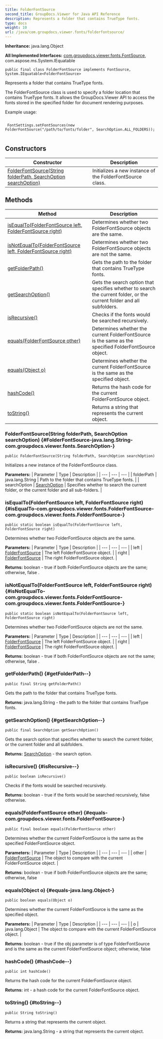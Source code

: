 ```yaml
---
title: FolderFontSource
second_title: GroupDocs.Viewer for Java API Reference
description: Represents a folder that contains TrueType fonts.
type: docs
weight: 10
url: /java/com.groupdocs.viewer.fonts/folderfontsource/
---
```

**Inheritance:**
java.lang.Object

**All Implemented Interfaces:**
[com.groupdocs.viewer.fonts.FontSource](../../com.groupdocs.viewer.fonts/fontsource), com.aspose.ms.System.IEquatable
```
public final class FolderFontSource implements FontSource, System.IEquatable<FolderFontSource>
```

Represents a folder that contains TrueType fonts.

The FolderFontSource class is used to specify a folder location that contains TrueType fonts. It allows the GroupDocs.Viewer API to access the fonts stored in the specified folder for document rendering purposes.

Example usage:

```

 FontSettings.setFontSources(new FolderFontSource("/path/to/fonts/folder", SearchOption.ALL_FOLDERS));
 
```
## Constructors

| Constructor | Description |
| --- | --- |
| [FolderFontSource(String folderPath, SearchOption searchOption)](#FolderFontSource-java.lang.String-com.groupdocs.viewer.fonts.SearchOption-) | Initializes a new instance of the  FolderFontSource  class. |
## Methods

| Method | Description |
| --- | --- |
| [isEqualTo(FolderFontSource left, FolderFontSource right)](#isEqualTo-com.groupdocs.viewer.fonts.FolderFontSource-com.groupdocs.viewer.fonts.FolderFontSource-) | Determines whether two  FolderFontSource  objects are the same. |
| [isNotEqualTo(FolderFontSource left, FolderFontSource right)](#isNotEqualTo-com.groupdocs.viewer.fonts.FolderFontSource-com.groupdocs.viewer.fonts.FolderFontSource-) | Determines whether two  FolderFontSource  objects are not the same. |
| [getFolderPath()](#getFolderPath--) | Gets the path to the folder that contains TrueType fonts. |
| [getSearchOption()](#getSearchOption--) | Gets the search option that specifies whether to search the current folder, or the current folder and all subfolders. |
| [isRecursive()](#isRecursive--) | Checks if the fonts would be searched recursively. |
| [equals(FolderFontSource other)](#equals-com.groupdocs.viewer.fonts.FolderFontSource-) | Determines whether the current  FolderFontSource  is the same as the specified  FolderFontSource  object. |
| [equals(Object o)](#equals-java.lang.Object-) | Determines whether the current  FolderFontSource  is the same as the specified object. |
| [hashCode()](#hashCode--) | Returns the hash code for the current  FolderFontSource  object. |
| [toString()](#toString--) | Returns a string that represents the current object. |
### FolderFontSource(String folderPath, SearchOption searchOption) {#FolderFontSource-java.lang.String-com.groupdocs.viewer.fonts.SearchOption-}
```
public FolderFontSource(String folderPath, SearchOption searchOption)
```


Initializes a new instance of the  FolderFontSource  class.

**Parameters:**
| Parameter | Type | Description |
| --- | --- | --- |
| folderPath | java.lang.String | Path to the folder that contains TrueType fonts. |
| searchOption | [SearchOption](../../com.groupdocs.viewer.fonts/searchoption) | Specifies whether to search the current folder, or the current folder and all sub-folders. |

### isEqualTo(FolderFontSource left, FolderFontSource right) {#isEqualTo-com.groupdocs.viewer.fonts.FolderFontSource-com.groupdocs.viewer.fonts.FolderFontSource-}
```
public static boolean isEqualTo(FolderFontSource left, FolderFontSource right)
```


Determines whether two  FolderFontSource  objects are the same.

**Parameters:**
| Parameter | Type | Description |
| --- | --- | --- |
| left | [FolderFontSource](../../com.groupdocs.viewer.fonts/folderfontsource) | The left  FolderFontSource  object. |
| right | [FolderFontSource](../../com.groupdocs.viewer.fonts/folderfontsource) | The right  FolderFontSource  object. |

**Returns:**
boolean -  true  if both  FolderFontSource  objects are the same; otherwise,  false .
### isNotEqualTo(FolderFontSource left, FolderFontSource right) {#isNotEqualTo-com.groupdocs.viewer.fonts.FolderFontSource-com.groupdocs.viewer.fonts.FolderFontSource-}
```
public static boolean isNotEqualTo(FolderFontSource left, FolderFontSource right)
```


Determines whether two  FolderFontSource  objects are not the same.

**Parameters:**
| Parameter | Type | Description |
| --- | --- | --- |
| left | [FolderFontSource](../../com.groupdocs.viewer.fonts/folderfontsource) | The left  FolderFontSource  object. |
| right | [FolderFontSource](../../com.groupdocs.viewer.fonts/folderfontsource) | The right  FolderFontSource  object. |

**Returns:**
boolean -  true  if both  FolderFontSource  objects are not the same; otherwise,  false .
### getFolderPath() {#getFolderPath--}
```
public final String getFolderPath()
```


Gets the path to the folder that contains TrueType fonts.

**Returns:**
java.lang.String - the path to the folder that contains TrueType fonts.
### getSearchOption() {#getSearchOption--}
```
public final SearchOption getSearchOption()
```


Gets the search option that specifies whether to search the current folder, or the current folder and all subfolders.

**Returns:**
[SearchOption](../../com.groupdocs.viewer.fonts/searchoption) - the search option.
### isRecursive() {#isRecursive--}
```
public boolean isRecursive()
```


Checks if the fonts would be searched recursively.

**Returns:**
boolean -  true  if the fonts would be searched recursively,  false  otherwise.
### equals(FolderFontSource other) {#equals-com.groupdocs.viewer.fonts.FolderFontSource-}
```
public final boolean equals(FolderFontSource other)
```


Determines whether the current  FolderFontSource  is the same as the specified  FolderFontSource  object.

**Parameters:**
| Parameter | Type | Description |
| --- | --- | --- |
| other | [FolderFontSource](../../com.groupdocs.viewer.fonts/folderfontsource) | The object to compare with the current  FolderFontSource  object. |

**Returns:**
boolean -  true  if both  FolderFontSource  objects are the same; otherwise,  false 
### equals(Object o) {#equals-java.lang.Object-}
```
public boolean equals(Object o)
```


Determines whether the current  FolderFontSource  is the same as the specified object.

**Parameters:**
| Parameter | Type | Description |
| --- | --- | --- |
| o | java.lang.Object | The object to compare with the current  FolderFontSource  object. |

**Returns:**
boolean -  true  if the  obj  parameter is of type  FolderFontSource  and is the same as the current  FolderFontSource  object; otherwise,  false 
### hashCode() {#hashCode--}
```
public int hashCode()
```


Returns the hash code for the current  FolderFontSource  object.

**Returns:**
int - a hash code for the current  FolderFontSource  object.
### toString() {#toString--}
```
public String toString()
```


Returns a string that represents the current object.

**Returns:**
java.lang.String - a string that represents the current object.
